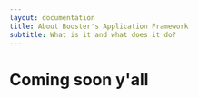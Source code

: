 ```yaml
---
layout: documentation
title: About Booster's Application Framework
subtitle: What is it and what does it do?
---
```


# Coming soon y'all